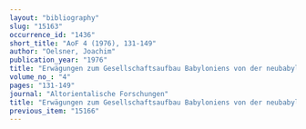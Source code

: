 ```yaml
---
layout: "bibliography"
slug: "15163"
occurrence_id: "1436"
short_title: "AoF 4 (1976), 131-149"
author: "Oelsner, Joachim"
publication_year: "1976"
title: "Erwägungen zum Gesellschaftsaufbau Babyloniens von der neubabylonischen bis zur achämenidischen Zeit (7.-4.Jh. v.u.Z.)"
volume_no_: "4"
pages: "131-149"
journal: "Altorientalische Forschungen"
title: "Erwägungen zum Gesellschaftsaufbau Babyloniens von der neubabylonischen bis zur achämenidischen Zeit (7.-4.Jh. v.u.Z.)"
previous_item: "15166"
---
```

